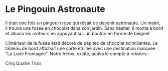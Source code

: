 # Le Pingouin Astronaute


Il était une fois un pingouin rose qui rêvait de devenir astronaute. Un matin, il trouva une fusée en chocolat dans son jardin. Sans hésiter, il monta à bord et alluma les moteurs en appuyant sur un bouton en forme de beignet.

L'intérieur de la fusée était décoré de pépites de chocolat scintillantes. Le tableau de bord affichait une carte étoilée avec une destination marquée : "La Lune Fromagée". Notre héros, excité, activa le compte à rebours :

Cinq
Quatre
Trois
